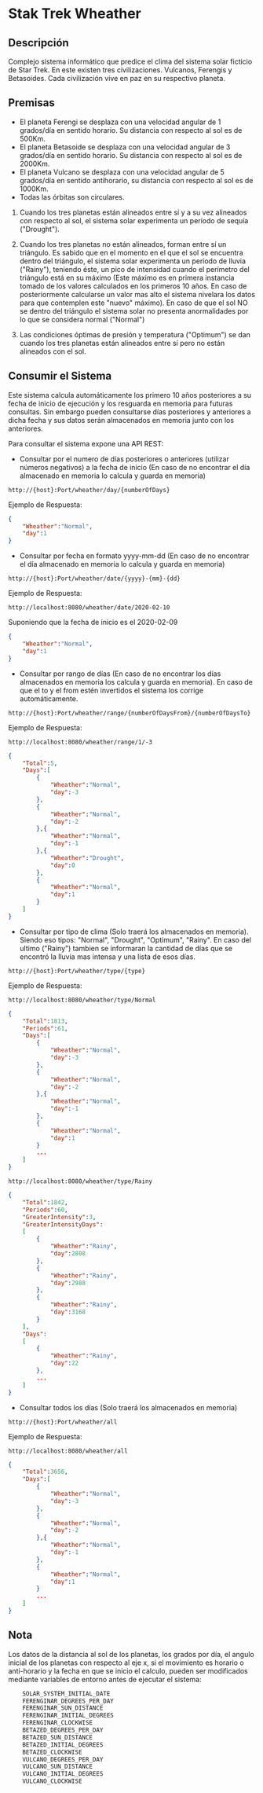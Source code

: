 # Stak Trek Wheather

## Descripción

Complejo sistema informático que predice el clima del sistema solar ficticio de Star Trek. En este existen tres civilizaciones. Vulcanos, Ferengis y Betasoides. Cada civilización vive en paz en su respectivo planeta.

## Premisas

* El planeta Ferengi se desplaza con una velocidad angular de 1 grados/día en sentido horario. Su distancia con respecto al sol es de 500Km.
* El planeta Betasoide se desplaza con una velocidad angular de 3 grados/día en sentido horario. Su distancia con respecto al sol es de 2000Km.
* El planeta Vulcano se desplaza con una velocidad angular de 5 grados/día en sentido anti­horario, su distancia con respecto al sol es de 1000Km.
* Todas las órbitas son circulares. 

1. Cuando los tres planetas están alineados entre sí y a su vez alineados con respecto al sol, el sistema solar experimenta un período de sequía ("Drought").

2. Cuando los tres planetas no están alineados, forman entre sí un triángulo. Es sabido que en el momento en el que el sol se encuentra dentro del triángulo, el sistema solar experimenta un período de lluvia ("Rainy"), teniendo éste, un pico de intensidad cuando el perímetro del triángulo está en su máximo (Este máximo es en primera instancia tomado de los valores calculados en los primeros 10 años. En caso de posteriormente calcularse un valor mas alto el sistema nivelara los datos para que contemplen este "nuevo" máximo). En caso de que el sol NO se dentro del triángulo el sistema solar no presenta anormalidades por lo que se considera normal ("Normal")

3. Las condiciones óptimas de presión y temperatura ("Optimum") se dan cuando los tres planetas están alineados entre sí pero no están alineados con el sol.

## Consumir el Sistema

Este sistema calcula automáticamente los primero 10 años posteriores a su fecha de inicio de ejecución y los resguarda en memoria para futuras consultas. Sin embargo pueden consultarse días posteriores y anteriores a dicha fecha y sus datos serán almacenados en memoria junto con los anteriores.

Para consultar el sistema expone una API REST:

* Consultar por el numero de días posteriores o anteriores (utilizar números negativos) a la fecha de inicio (En caso de no encontrar el día almacenado en memoria lo calcula y guarda en memoria)

```url
http://{host}:Port/wheather/day/{numberOfDays}
```

Ejemplo de Respuesta:

```json
{
    "Wheather":"Normal",
    "day":1
}
```

* Consultar por fecha en formato yyyy-mm-dd (En caso de no encontrar el día almacenado en memoria lo calcula y guarda en memoria)

```url
http://{host}:Port/wheather/date/{yyyy}-{mm}-{dd}
```

Ejemplo de Respuesta:

```url
http://localhost:8080/wheather/date/2020-02-10
```

Suponiendo que la fecha de inicio es el 2020-02-09

```json
{
    "Wheather":"Normal",
    "day":1
}
```

* Consultar por rango de días (En caso de no encontrar los días almacenados en memoria los calcula y guarda en memoria). En caso de que el to y el from estén invertidos el sistema los corrige automáticamente.

```url
http://{host}:Port/wheather/range/{numberOfDaysFrom}/{numberOfDaysTo}
```

Ejemplo de Respuesta:

```url
http://localhost:8080/wheather/range/1/-3
```

```json
{
    "Total":5,
    "Days":[
        {
            "Wheather":"Normal",
            "day":-3
        },
        {
            "Wheather":"Normal",
            "day":-2
        },{
            "Wheather":"Normal",
            "day":-1
        },{
            "Wheather":"Drought",
            "day":0
        },
        {
            "Wheather":"Normal",
            "day":1
        }
    ]
}
```

* Consultar por tipo de clima (Solo traerá los almacenados en memoria). Siendo eso tipos: "Normal", "Drought", "Optimum", "Rainy". En caso del ultimo ("Rainy") tambien se informaran la cantidad de días que se encontró la lluvia mas intensa y una lista de esos días. 

```url
http://{host}:Port/wheather/type/{type}
```

Ejemplo de Respuesta:

```url
http://localhost:8080/wheather/type/Normal
```

```json
{
    "Total":1813,
    "Periods":61,
    "Days":[
        {
            "Wheather":"Normal",
            "day":-3
        },
        {
            "Wheather":"Normal",
            "day":-2
        },{
            "Wheather":"Normal",
            "day":-1
        },
        {
            "Wheather":"Normal",
            "day":1
        }
        ...
    ]
}
```

```url
http://localhost:8080/wheather/type/Rainy
```


```json
{
    "Total":1842,
    "Periods":60,
    "GreaterIntensity":3,
    "GreaterIntensityDays":
    [
        {
            "Wheather":"Rainy",
            "day":2808
        },
        {
            "Wheather":"Rainy",
            "day":2988
        },
        {
            "Wheather":"Rainy",
            "day":3168
        }
    ],
    "Days":
    [
        {
            "Wheather":"Rainy",
            "day":22
        },
        ...
    ]
}
```

* Consultar todos los días (Solo traerá los almacenados en memoria)

```url
http://{host}:Port/wheather/all
```

Ejemplo de Respuesta:

```url
http://localhost:8080/wheather/all
```

```json
{
    "Total":3656,
    "Days":[
        {
            "Wheather":"Normal",
            "day":-3
        },
        {
            "Wheather":"Normal",
            "day":-2
        },{
            "Wheather":"Normal",
            "day":-1
        },
        {
            "Wheather":"Normal",
            "day":1
        }
        ...
    ]
}
```

## Nota

Los datos de la distancia al sol de los planetas, los grados por día, el angulo inicial de los planetas con respecto al eje x, si el movimiento es horario o anti-horario y la fecha en que se inicio el calculo, pueden ser modificados mediante variables de entorno antes de ejecutar el sistema:

```sh
    SOLAR_SYSTEM_INITIAL_DATE
    FERENGINAR_DEGREES_PER_DAY
    FERENGINAR_SUN_DISTANCE
    FERENGINAR_INITIAL_DEGREES
    FERENGINAR_CLOCKWISE
    BETAZED_DEGREES_PER_DAY
    BETAZED_SUN_DISTANCE
    BETAZED_INITIAL_DEGREES
    BETAZED_CLOCKWISE
    VULCANO_DEGREES_PER_DAY
    VULCANO_SUN_DISTANCE
    VULCANO_INITIAL_DEGREES
    VULCANO_CLOCKWISE
```